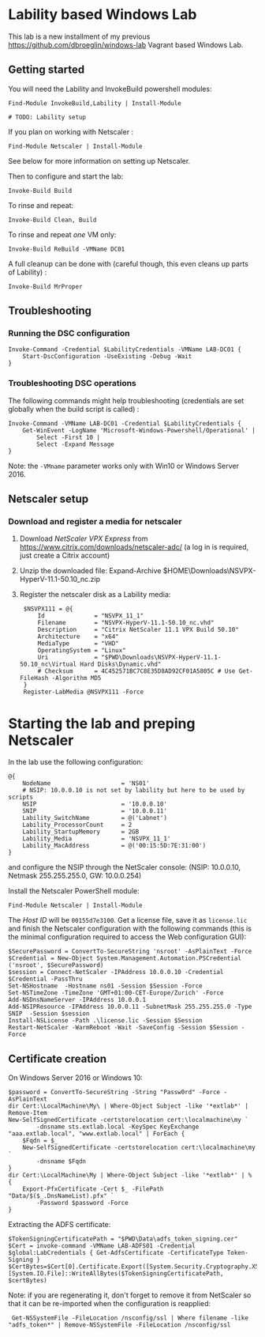 # Lability based Windows Lab

This lab is a new installment of my previous https://github.com/dbroeglin/windows-lab
Vagrant based Windows Lab.

## Getting started

You will need the Lability and InvokeBuild powershell modules:

    Find-Module InvokeBuild,Lability | Install-Module

    # TODO: Lability setup

If you plan on working with Netscaler :

    Find-Module Netscaler | Install-Module

See below for more information on setting up Netscaler.

Then to configure and start the lab:

    Invoke-Build Build

To rinse and repeat:

    Invoke-Build Clean, Build

To rinse and repeat _one_ VM only:

    Invoke-Build ReBuild -VMName DC01

A full cleanup can be done with (careful though, this even cleans up parts of Lability) :

    Invoke-Build MrProper


## Troubleshooting

### Running the DSC configuration

    Invoke-Command -Credential $LabilityCredentials -VMName LAB-DC01 {
        Start-DscConfiguration -UseExisting -Debug -Wait
    }

### Troubleshooting DSC operations

The following commands might help troubleshooting (credentials are set globally when the build script is called) :

    Invoke-Command -VMName LAB-DC01 -Credential $LabilityCredentials {
        Get-WinEvent -LogName 'Microsoft-Windows-Powershell/Operational' |
            Select -First 10 |
            Select -Expand Message
    }

Note: the `-VMname` parameter works only with Win10 or Windows Server 2016.

## Netscaler setup

### Download and register a media for netscaler

1. Download _NetScaler VPX Express_ from https://www.citrix.com/downloads/netscaler-adc/ (a
log in is required, just create a Citrix account)
1. Unzip the downloaded file:
        Expand-Archive $HOME\Downloads\NSVPX-HyperV-11.1-50.10_nc.zip
1. Register the netscaler disk as a Lability media:

        $NSVPX111 = @{
            Id              = "NSVPX_11_1"
            Filename        = "NSVPX-HyperV-11.1-50.10_nc.vhd"
            Description     = "Citrix NetScaler 11.1 VPX Build 50.10"
            Architecture    = "x64"
            MediaType       = "VHD"
            OperatingSystem = "Linux"
            Uri             = "$PWD\Downloads\NSVPX-HyperV-11.1-50.10_nc\Virtual Hard Disks\Dynamic.vhd"
            # Checksum      = 4C452571BC7C8E35D8AD92CF01A5805C # Use Get-FileHash -Algorithm MD5
        }
        Register-LabMedia @NSVPX111 -Force

# Starting the lab and preping Netscaler

In the lab use the following configuration:

    @{
        NodeName                    = 'NS01'
        # NSIP: 10.0.0.10 is not set by lability but here to be used by scripts
        NSIP                        = '10.0.0.10'
        SNIP                        = '10.0.0.11'
        Lability_SwitchName         = @('Labnet')
        Lability_ProcessorCount     = 2
        Lability_StartupMemory      = 2GB
        Lability_Media              = 'NSVPX_11_1'
        Lability_MacAddress         = @('00:15:5D:7E:31:00')
    }

and configure the NSIP through the NetScaler console: (NSIP: 10.0.0.10,
Netmask 255.255.255.0, GW: 10.0.0.254)

Install the Netscaler PowerShell module:

    Find-Module Netscaler | Install-Module

The _Host ID_ will be `00155d7e3100`. Get a license file, save it as `license.lic`
and finish the Netscaler configuration with the following commands (this is the
minimal configuration required to access the Web configuration GUI):

    $SecurePassword = ConvertTo-SecureString 'nsroot' -AsPlainText -Force
    $Credential = New-Object System.Management.Automation.PSCredential ('nsroot', $SecurePassword)
    $session = Connect-NetScaler -IPAddress 10.0.0.10 -Credential $Credential -PassThru
    Set-NSHostname  -Hostname ns01 -Session $Session -Force
    Set-NSTimeZone -TimeZone 'GMT+01:00-CET-Europe/Zurich' -Force
    Add-NSDnsNameServer -IPAddress 10.0.0.1
    Add-NSIPResource -IPAddress 10.0.0.11 -SubnetMask 255.255.255.0 -Type SNIP  -Session $session
    Install-NSLicense -Path .\license.lic -Session $Session
    Restart-NetScaler -WarmReboot -Wait -SaveConfig -Session $Session -Force


## Certificate creation

On Windows Server 2016 or Windows 10:
    
    $password = ConvertTo-SecureString -String "Passw0rd" -Force -AsPlainText
    dir Cert:\LocalMachine\My\ | Where-Object Subject -like '*extlab*' | Remove-Item
    New-SelfSignedCertificate -certstorelocation cert:\localmachine\my `
            -dnsname sts.extlab.local -KeySpec KeyExchange
    "aaa.extlab.local", "www.extlab.local" | ForEach {
        $Fqdn = $_
        New-SelfSignedCertificate -certstorelocation cert:\localmachine\my `
            -dnsname $Fqdn
    }
    dir Cert:\LocalMachine\My | Where-Object Subject -like '*extlab*' | % {  
        Export-PfxCertificate -Cert $_ -FilePath "Data/$($_.DnsNameList).pfx" `
            -Password $password -Force
    }

Extracting the ADFS certificate:

    $TokenSigningCertificatePath = "$PWD\Data\adfs_token_signing.cer"
    $Cert = invoke-command -VMName LAB-ADFS01 -Credential $global:LabCredentials { Get-AdfsCertificate -CertificateType Token-Signing }
    $CertBytes=$Cert[0].Certificate.Export([System.Security.Cryptography.X509Certificates.X509ContentType]::Cert)
    [System.IO.File]::WriteAllBytes($TokenSigningCertificatePath, $certBytes)

Note: if you are regenerating it, don't forget to remove it from NetScaler so that it can be re-imported when the configuration is reapplied:

     Get-NSSystemFile -FileLocation /nsconfig/ssl | Where filename -like "adfs_token*" | Remove-NSSystemFile -FileLocation /nsconfig/ssl
